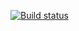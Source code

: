 [![Build status](https://ci.appveyor.com/api/projects/status/70i81xfpshvbwh4g?svg=true)](https://ci.appveyor.com/project/teejay74/task-validator)